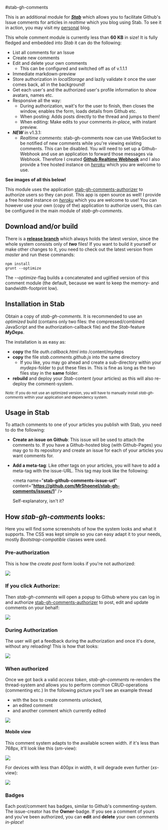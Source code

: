 #stab-gh-comments

This is an additional module for [***Stab***](https://github.com/MrShoenel/stab) which allows you to facilitate Github's Issue comments for articles in *realtime* which you blog using Stab. To see it in action, you may visit my [personal](https://mrshoenel.github.io/) blog.

This whole comment module is currently less than **60 KB** in size! It is fully fledged and embedded into *Stab* it can do the following:

* List all comments for an Issue
* Create new comments
* Edit and delete your own comments
	* This can be configured and switched off as of v.1.1.1
* Immediate markdown-preview
* Store authorization in *localStorage* and lazily validate it once the user comes back, all in the background!
* Get each user's and the authorized user's profile information to show avatars, names etc.
* Responsive all the way:
	* During authorization, wait's for the user to finish, then closes the window, enables the form, loads details from Github etc.
	* When posting: Adds posts directly to the thread and jumps to them!
	* When editing: Make edits to your comments *in-place*, with instant preview.
* ***NEW*** in v1.3.1:
	* *Realtime comments*: stab-gh-comments now can use WebSocket to be notified of new comments while you're viewing existing comments. This can be disabled. You will need to set up a Github-Webhook and use an application to forward those messages via Webhook. Therefore I created [**Github Realtime Webhook**](https://github.com/MrShoenel/github-realtime-webhook) and I also provide a free hosted instance on [*heroku*](https://github-realtime-webhook.herokuapp.com) which you are welcome to use.
	
**See images of all this below!**

This module uses the application [stab-gh-comments-authorizer](https://github.com/MrShoenel/stab-gh-comments-authorizer) to authorize users so they can post. This app is open source as well! I provide a free hosted instance on [*heroku*](https://stab-gh-comments-authorizer.herokuapp.com/) which you are welcome to use! You can however use your own (copy of the) application to authorize users, this can be configured in the main module of *stab-gh-comments*.

## Download and/or build

There is a [**release branch**](https://github.com/MrShoenel/stab-gh-comments/tree/release) which always holds the latest version, since the whole system consists only of ***two*** files! If you want to build it yourself or make other changes to it, you need to check out the latest version from *master* and run these commands:

	npm install
	grunt --optimize

The *--optimize*-flag builds a concatenated and uglified version of this comment module (the default, because we want to keep the memory- and bandwidth-footprint low).

## Installation in Stab
Obtain a copy of *stab-gh-comments*. It is recommended to use an *optimized* build (contains only two files: the compressed/combined JavaScript and the authorization-callback file) and the *Stab*-feature ***MyDeps***.

The installation is as easy as:

* **copy** the file *auth.callback.html* into /content/mydeps
* **copy** the file *stab.comments.github.js* into the same directory
	* If you like, you may go ahead and create a sub-directory within your *mydeps*-folder to put these files in. This is fine as long as the two files stay in the **same** folder.
* **rebuild** and deploy your *Stab*-content (your articles) as this will also re-deploy the comment-system.

<small>*Note:* If you do not use an optimized version, you will have to manually install *stab-gh-comments* within your application and dependency system.</small>

## Usage in Stab
To attach comments to one of your articles you publish with Stab, you need to do the following:
* **Create an issue on Github**: This issue will be used to attach the comments to. If you have a Github-hosted blog (with Github-Pages) you may go to its repository and create an issue for each of your articles you want comments for.
* **Add a meta-tag**: Like other tags on your articles, you will have to add a meta-tag with the issue-URL. This tag may look like the following:

	&lt;meta name="**stab-github-comments-issue-url**" content="**https://github.com/MrShoenel/stab-gh-comments/issues/1**" /&gt;
	
	Self-explanatory, isn't it?

## How *stab-gh-comments* looks:
Here you will find some screenshots of how the system looks and what it supports. The CSS was kept simple so you can easy adapt it to your needs, mostly *Bootstrap-compatible* classes were used.

### Pre-authorization
This is how the *create post* form looks if you're not authorized:

![](https://raw.githubusercontent.com/MrShoenel/stab-gh-comments/develop/readme_resource/pre-auth.gif)

### If you click Authorize:
Then *stab-gh-comments* will open a popup to Github where you can log in and authorize [stab-gh-comments-authorizer](https://github.com/MrShoenel/stab-gh-comments-authorizer) to post, edit and update comments on your behalf:

![](https://raw.githubusercontent.com/MrShoenel/stab-gh-comments/develop/readme_resource/while-auth-app.gif)

### During Authorization
The user will get a feedback during the authorization and once it's done, without any reloading! This is how that looks:

![](https://raw.githubusercontent.com/MrShoenel/stab-gh-comments/develop/readme_resource/while-auth.gif)

### When authorized
Once we got back a valid *access token*, *stab-gh-comments* re-renders the thread-system and allows you to perform common CRUD-operations (commenting etc.) In the following picture you'll see an example thread
* with the box to create comments unlocked,
* an edited comment
* and another comment which currently edited

![](https://raw.githubusercontent.com/MrShoenel/stab-gh-comments/develop/readme_resource/commenting_editing_reading.gif)

#### Mobile view
This comment system adapts to the available screen width. if it's less than 768px, it'll look like this (*sm*-view):

![](https://raw.githubusercontent.com/MrShoenel/stab-gh-comments/develop/readme_resource/commenting_editing_reading_mobile-sm.gif)

For devices with less than 400px in width, it will degrade even further (*xs*-view):

![](https://raw.githubusercontent.com/MrShoenel/stab-gh-comments/develop/readme_resource/commenting_editing_reading_mobile-xs.gif)

### Badges
Each post/comment has badges, similar to Github's commenting-system. The issue-creator has the **Owner**-badge. If you see a comment of yours and you've been authorized, you can **edit** and **delete** your own comments *in-place*!